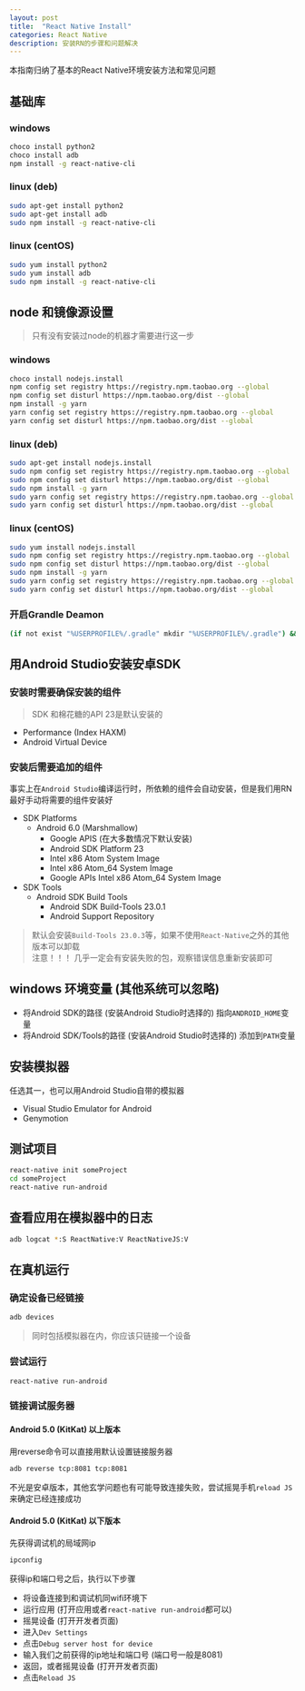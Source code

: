 ```yaml
---
layout: post
title:  "React Native Install"
categories: React Native
description: 安装RN的步骤和问题解决
---
```


本指南归纳了基本的React Native环境安装方法和常见问题

## 基础库

### windows

```bash
choco install python2
choco install adb
npm install -g react-native-cli
```

### linux (deb)

```bash
sudo apt-get install python2
sudo apt-get install adb
sudo npm install -g react-native-cli
```

### linux (centOS)

```bash
sudo yum install python2
sudo yum install adb
sudo npm install -g react-native-cli
```

## node 和镜像源设置

> 只有没有安装过node的机器才需要进行这一步

### windows

```bash
choco install nodejs.install
npm config set registry https://registry.npm.taobao.org --global
npm config set disturl https://npm.taobao.org/dist --global
npm install -g yarn
yarn config set registry https://registry.npm.taobao.org --global
yarn config set disturl https://npm.taobao.org/dist --global
```

### linux (deb)

```bash
sudo apt-get install nodejs.install
sudo npm config set registry https://registry.npm.taobao.org --global
sudo npm config set disturl https://npm.taobao.org/dist --global
sudo npm install -g yarn
sudo yarn config set registry https://registry.npm.taobao.org --global
sudo yarn config set disturl https://npm.taobao.org/dist --global
```

### linux (centOS)

```bash
sudo yum install nodejs.install
sudo npm config set registry https://registry.npm.taobao.org --global
sudo npm config set disturl https://npm.taobao.org/dist --global
sudo npm install -g yarn
sudo yarn config set registry https://registry.npm.taobao.org --global
sudo yarn config set disturl https://npm.taobao.org/dist --global
```

### 开启Grandle Deamon

```bash
(if not exist "%USERPROFILE%/.gradle" mkdir "%USERPROFILE%/.gradle") && (echo org.gradle.daemon=true >> "%USERPROFILE%/.gradle/gradle.properties")
```

## 用Android Studio安装安卓SDK

### 安装时需要确保安装的组件

> SDK 和棉花糖的API 23是默认安装的

-   Performance (Index HAXM)
-   Android Virtual Device

### 安装后需要追加的组件

事实上在`Android Studio`编译运行时，所依赖的组件会自动安装，但是我们用RN最好手动将需要的组件安装好

-   SDK Platforms
    -   Android 6.0 (Marshmallow)
        -   Google APIS (在大多数情况下默认安装)
        -   Android SDK Platform 23
        -   Intel x86 Atom System Image
        -   Intel x86 Atom_64 System Image
        -   Google APIs Intel x86 Atom_64 System Image
-   SDK Tools
    -   Android SDK Build Tools
        -   Android SDK Build-Tools 23.0.1
        -   Android Support Repository

> 默认会安装`Build-Tools 23.0.3`等，如果不使用`React-Native`之外的其他版本可以卸载  
> 注意！！！ 几乎一定会有安装失败的包，观察错误信息重新安装即可

## windows 环境变量 (其他系统可以忽略)

-   将Android SDK的路径 (安装Android Studio时选择的) 指向`ANDROID_HOME`变量
-   将Android SDK/Tools的路径 (安装Android Studio时选择的) 添加到`PATH`变量

## 安装模拟器

任选其一，也可以用Android Studio自带的模拟器

-   Visual Studio Emulator for Android
-   Genymotion

## 测试项目

```bash
react-native init someProject
cd someProject
react-native run-android
```

## 查看应用在模拟器中的日志

```bash
adb logcat *:S ReactNative:V ReactNativeJS:V
```

## 在真机运行

### 确定设备已经链接

```bash
adb devices
```

> 同时包括模拟器在内，你应该只链接一个设备

### 尝试运行

```bash
react-native run-android
```

### 链接调试服务器

#### Android 5.0 (KitKat) 以上版本

用reverse命令可以直接用默认设置链接服务器

```bash
adb reverse tcp:8081 tcp:8081
```

不光是安卓版本，其他玄学问题也有可能导致连接失败，尝试摇晃手机`reload JS`来确定已经连接成功

#### Android 5.0 (KitKat) 以下版本

先获得调试机的局域网ip

```bash
ipconfig
```

获得ip和端口号之后，执行以下步骤

-   将设备连接到和调试机同wifi环境下
-   运行应用 (打开应用或者`react-native run-android`都可以)
-   摇晃设备 (打开开发者页面)
-   进入`Dev Settings`
-   点击`Debug server host for device`
-   输入我们之前获得的ip地址和端口号 (端口号一般是8081)
-   返回，或者摇晃设备 (打开开发者页面)
-   点击`Reload JS`
